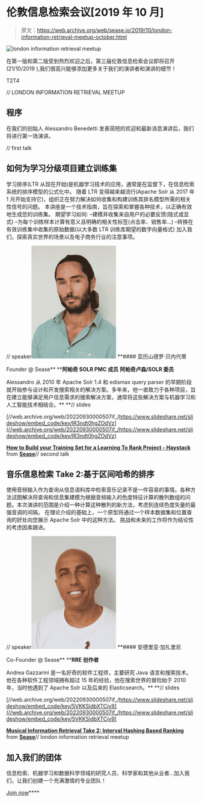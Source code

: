 # 伦敦信息检索会议[2019 年 10 月]

> 原文：<https://web.archive.org/web/sease.io/2019/10/london-information-retrieval-meetup-october.html>

![london information retrieval meetup](img/e426165388fdcad9d512eb8e5a2345aa.png)

在第一版和第二版受到热烈欢迎之后，第三届伦敦信息检索会议即将召开(21/10/2019 ),我们很高兴能够添加更多关于我们的演讲者和演讲的细节！

T2T4

// LONDON INFORMATION RETRIEVAL MEETUP

## 程序

在我们的创始人 Alessandro Benedetti 发表简短的欢迎和最新消息演讲后，我们将进行第一场演讲。

// first talk

## 如何为学习分级项目建立训练集

学习排序(LTR 从现在开始)是机器学习技术的应用，通常是在监督下，在信息检索系统的排序模型的公式化中。
随着 LTR 变得越来越流行(Apache Solr 从 2017 年 1 月开始支持它)，组织正在努力解决如何收集和构建训练其排名模型所需的相关性信号的问题。
本讲座是一个技术指南，旨在探索和掌握各种技术，以正确有效地生成您的训练集。
期望学习如何:
–建模并收集来自用户的必要反馈(隐式或显式)
–为每个训练样本计算有意义且明确的相关性标签(点击率、销售率…)
–转换在有效训练集中收集的原始数据(以大多数 LTR 训练库期望的数字向量格式)
加入我们，探索真实世界的场景以及电子商务行业的注意事项。

// speaker![](img/cde3afc76d643db61c80003d433a2a95.png)[](https://web.archive.org/web/20220930000507/https://twitter.com/AlexBenedetti)*[](https://web.archive.org/web/20220930000507/https://www.linkedin.com/in/alexbenedetti/)* **#### 亚历山德罗·贝内代蒂

Founder @ Sease**  ****阿帕奇 SOLR PMC 成员**
**阿帕奇卢森/SOLR 委员**

Alessandro 从 2010 年 Apache Solr 1.4 和 edismax query parser 的早期阶段就开始参与设计和开发搜索相关的解决方案。多年来，他一直致力于各种项目，旨在建立能够满足用户信息需求的搜索解决方案，通常将这些解决方案与机器学习和人工智能技术相结合。** **// slides

[//web.archive.org/web/20220930000507if_/https://www.slideshare.net/slideshow/embed_code/key/lR3ndt0hgZOdVz](//web.archive.org/web/20220930000507if_/https://www.slideshare.net/slideshow/embed_code/key/lR3ndt0hgZOdVz)

**[How to Build your Training Set for a Learning To Rank Project - Haystack](//web.archive.org/web/20220930000507/https://www.slideshare.net/SeaseLtd/how-to-build-your-training-set-for-a-learning-to-rank-project-haystack "How to Build your Training Set for a Learning To Rank Project - Haystack")** from **[Sease](https://web.archive.org/web/20220930000507/https://www.slideshare.net/SeaseLtd)**// second talk

## 音乐信息检索 Take 2:基于区间哈希的排序

使用音频输入作为查询从信息语料库中检索音乐记录不是一件容易的事情。各种方法试图解决将查询和信息集建模为根据音频输入的色度特征计算的散列数组的问题。本次演讲的范围是介绍一种计算这种散列的新方法，考虑到连续色度矢量的最强音调的间隔。
在理论介绍的基础上，一个原型将通过一个样本数据集和位置查询的好处向您展示 Apache Solr 中的这种方法。
挑战和未来的工作将作为结论性的考虑因素跟进。

// speaker![](img/789e11cf17b435d1b61edb4350afa7a2.png)[](https://web.archive.org/web/20220930000507/https://twitter.com/agazzarini)*[](https://web.archive.org/web/20220930000507/https://www.linkedin.com/in/andreagazzarini/)* **#### 安德里亚·加扎里尼

Co-Founder @ Sease**  ****RRE 创作者**

Andrea Gazzarini 是一名好奇的软件工程师，主要研究 Java 语言和搜索技术。他在各种软件工程领域拥有超过 15 年的经验，他在搜索世界的冒险始于 2010 年，当时他遇到了 Apache Solr 以及后来的 Elasticsearch。** **// slides

[//web.archive.org/web/20220930000507if_/https://www.slideshare.net/slideshow/embed_code/key/5VKKSidbXTCiv9](//web.archive.org/web/20220930000507if_/https://www.slideshare.net/slideshow/embed_code/key/5VKKSidbXTCiv9)

**[Musical Information Retrieval Take 2: Interval Hashing Based Ranking](//web.archive.org/web/20220930000507/https://www.slideshare.net/SeaseLtd/musical-information-retrieval-take-2-interval-hashing-based-ranking "Musical Information Retrieval Take 2: Interval Hashing Based Ranking")** from **[Sease](https://web.archive.org/web/20220930000507/https://www.slideshare.net/SeaseLtd)**// london information retrieval meetup

## 加入我们的团体

信息检索、机器学习和数据科学领域的研究人员、科学家和其他从业者…加入我们，让我们创建一个充满激情的专业团队！

[Join now](https://web.archive.org/web/20220930000507/https://www.meetup.com/London-Information-Retrieval-Meetup-Group)****